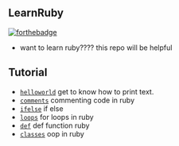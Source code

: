 ## LearnRuby

[![forthebadge](https://forthebadge.com/images/badges/made-with-ruby.svg)](https://forthebadge.com)

- want to learn ruby???? this repo will be helpful

## Tutorial

- [`helloworld`](helloworld) get to know how to print text.
- [`comments`](comments) commenting code in ruby
- [`ifelse`](ifelse) if else
- [`loops`](loops) for loops in ruby
- [`def`](def) def function ruby
- [`classes`](classes) oop in ruby